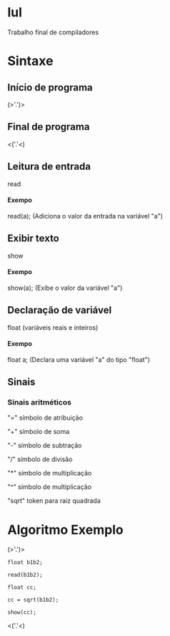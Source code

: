 # lul
Trabalho final de compiladores

# Sintaxe
## Início de programa
(>'.')>

## Final de programa
<('.'<)

## Leitura de entrada
read

#### Exempo
read(a); (Adiciona o valor da entrada na variável "a")

## Exibir texto
show

#### Exempo
show(a); (Exibe o valor da variável "a")

## Declaração de variável
float (variáveis reais e inteiros)

#### Exempo
float a; (Declara uma variável "a" do tipo "float")

## Sinais
### Sinais aritméticos

"=" símbolo de atribuição

"+" símbolo de soma

"-" símbolo de subtração

"/" símbolo de divisão

"*" símbolo de multiplicação

"^" símbolo de multiplicação

"sqrt" token para raiz quadrada

### 

# Algoritmo Exemplo

(>'.')>

    float b1b2;
    
    read(b1b2);
    
    float cc;
    
    cc = sqrt(b1b2);
    
    show(cc);

<('.'<)
